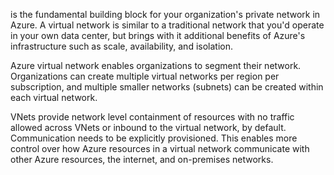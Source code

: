 is the fundamental building block for your organization's private network in Azure. A virtual network is similar to a traditional network that you'd operate in your own data center, but brings with it additional benefits of Azure's infrastructure such as scale, availability, and isolation.

Azure virtual network enables organizations to segment their network. Organizations can create multiple virtual networks per region per subscription, and multiple smaller networks (subnets) can be created within each virtual network.

VNets provide network level containment of resources with no traffic allowed across VNets or inbound to the virtual network, by default. Communication needs to be explicitly provisioned. This enables more control over how Azure resources in a virtual network communicate with other Azure resources, the internet, and on-premises networks.